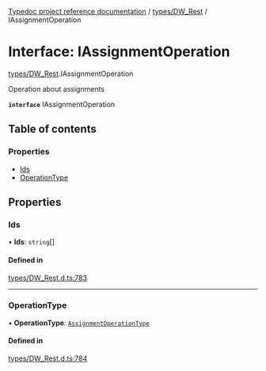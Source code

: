[Typedoc project reference documentation](../README.md) / [types/DW_Rest](../modules/types_dw_rest.md) / IAssignmentOperation

# Interface: IAssignmentOperation

[types/DW_Rest](../modules/types_dw_rest.md).IAssignmentOperation

Operation about assignments

**`interface`** IAssignmentOperation

## Table of contents

### Properties

- [Ids](types_dw_rest.iassignmentoperation.md#ids)
- [OperationType](types_dw_rest.iassignmentoperation.md#operationtype)

## Properties

### Ids

• **Ids**: `string`[]

#### Defined in

[types/DW_Rest.d.ts:783](https://github.com/DocuWare/REST-Sample-TS/blob/828b3d4/src/types/DW_Rest.d.ts#L783)

___

### OperationType

• **OperationType**: [`AssignmentOperationType`](../enums/types_dw_rest.assignmentoperationtype.md)

#### Defined in

[types/DW_Rest.d.ts:784](https://github.com/DocuWare/REST-Sample-TS/blob/828b3d4/src/types/DW_Rest.d.ts#L784)
